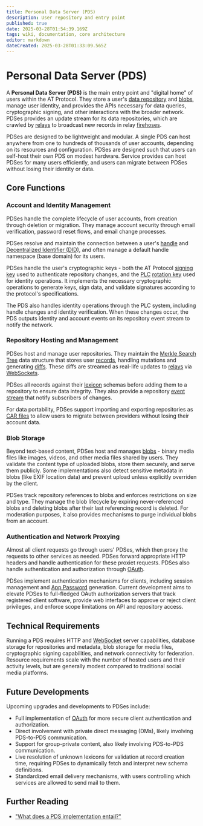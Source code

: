 ```yaml
---
title: Personal Data Server (PDS)
description: User repository and entry point
published: true
date: 2025-03-28T01:54:39.169Z
tags: wiki, documentation, core architecture
editor: markdown
dateCreated: 2025-03-28T01:33:09.565Z
---
```


# Personal Data Server (PDS)
A **Personal Data Server (PDS)** is the main entry point and "digital home" of users within the AT Protocol. They store a user's [data repository](/en/working-groups/community-documentation/data/data-repository) and [blobs](/en/working-groups/community-documentation/data/blob), manage user identity, and provides the APIs necessary for data queries, cryptographic signing, and other interactions with the broader network. PDSes provides an update stream for its data repositories, which are crawled by [relays](/en/working-groups/community-documentation/core-architecture/relay) to broadcast new records in relay [firehoses](/en/working-groups/community-documentation/networking/firehose).

PDSes are designed to be lightweight and modular. A single PDS can host anywhere from one to hundreds of thousands of user accounts, depending on its resources and configuration. PDSes are designed such that users can self-host their own PDS on modest hardware. Service provides can host PDSes for many users efficiently, and users can migrate between PDSes without losing their identity or data. 

## Core Functions

### Account and Identity Management
PDSes handle the complete lifecycle of user accounts, from creation through deletion or migration. They manage account security through email verification, password reset flows, and email change processes. 

PDSes resolve and maintain the connection between a user's [handle](/en/working-groups/community-documentation/identifiers/DID) and [Decentralized Identifier (DID)](/en/working-groups/community-documentation/identifiers/DID), and often manage a default handle namespace (base domain) for its users. 

PDSes handle the user's cryptographic keys - both the AT Protocol [signing key](/en/working-groups/community-documentation/cryptography/signing-key) used to authenticate repository changes, and the [PLC](/en/working-groups/community-documentation/identifiers/DID:PLC) [rotation key](/en/working-groups/community-documentation/cryptography/rotation-key) used for identity operations. It implements the necessary cryptographic operations to generate keys, sign data, and validate signatures according to the protocol's specifications. 

The PDS also handles identity operations through the PLC system, including handle changes and identity verification. When these changes occur, the PDS outputs identity and account events on its repository event stream to notify the network. 

### Repository Hosting and Management
PDSes host and manage user repositories. They maintain the [Merkle Search Tree](/en/working-groups/community-documentation/data/merkle-search-tree) data structure that stores user [records](/en/working-groups/community-documentation/data/record), handling mutations and generating [diffs](/en/working-groups/community-documentation/networking/diff). These diffs are streamed as real-life updates to [relays](/en/working-groups/community-documentation/core-architecture/relay) via [WebSockets](/en/working-groups/community-documentation/networking/websocket).

PDSes all records against their [lexicon](/en/working-groups/community-documentation/data/lexicon) schemas before adding them to a repository to ensure data integrity. They also provide a repository [event stream](/en/working-groups/community-documentation/networking/pds-event-stream) that notify subscribers of changes.

For data portability, PDSes support importing and exporting repositories as [CAR files](/en/working-groups/community-documentation/data/car-file) to allow users to migrate between providers without losing their account data.

### Blob Storage
Beyond text-based content, PDSes host and manages [blobs](/en/working-groups/community-documentation/data/blob) - binary media files like images, videos, and other media files shared by users. They validate the content type of uploaded blobs, store them securely, and serve them publicly. Some implementations also detect sensitive metadata in blobs (like EXIF location data) and prevent upload unless explicitly overriden by the client.

PDSes track repository references to blobs and enforces restrictions on size and type. They manage the blob lifecycle by expiring never-referenced blobs and deleting blobs after their last referencing record is deleted. For moderation purposes, it also provides mechanisms to purge individual blobs from an account. 

### Authentication and Network Proxying
Almost all client requests go through users' PDSes, which then proxy the requests to other services as needed. PDSes forward appropriate HTTP headers and handle authentication for these proxiet requests. PDSes also handle authentication and authorization through [OAuth](/en/working-groups/community-documentation/networking/oauth).

PDSes implement authentication mechanisms for clients, including session management and [App Password](/en/working-groups/community-documentation/networking/app-password) generation. Current development aims to elevate PDSes to full-fledged OAuth authorization servers that track registered client software, provide web interfaces to approve or reject client privileges, and enforce scope limitations on API and repository access.

## Technical Requirements
Running a PDS requires HTTP and [WebSocket](/en/working-groups/community-documentation/networking/websocket) server capabilities, database storage for repositories and metadata, blob storage for media files, cryptographic signing capabilities, and network connectivity for federation. Resource requirements scale with the number of hosted users and their activity levels, but are generally modest compared to traditional social media platforms. 

## Future Developments
Upcoming upgrades and developments to PDSes include:
- Full implementation of [OAuth](/en/working-groups/community-documentation/networking/oauth) for more secure client authentication and authorization.
- Direct involvement with private direct messaging (DMs), likely involving PDS-to-PDS communication.
- Support for group-private content, also likely involving PDS-to-PDS communication.
- Live resolution of unknown lexicons for validation at record creation time, requiring PDSes to dynamically fetch and interpret new schema definitions.
- Standardized email delivery mechanisms, with users controlling which services are allowed to send mail to them.

## Further Reading
- ["What does a PDS implementation entail?"](https://github.com/bluesky-social/atproto/discussions/2350)